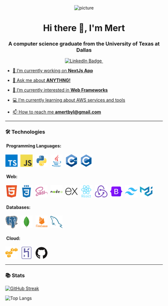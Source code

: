 <div align="center">
  <img src="https://media.giphy.com/media/jdPMeyv9rn0hZHh8n9/giphy.gif" alt="picture" width="150px" height="150px"/>
  <h1>Hi there 👋, I'm Mert</h1>
  <h3>A computer science graduate from the University of Texas at Dallas</h3>
</div>

<div id="badges" align="center"c>
  <a href="https://www.linkedin.com/in/mert-buyulu/">
    <img src="https://img.shields.io/badge/LinkedIn-blue?style=for-the-badge&logo=linkedin&logoColor=white" alt="LinkedIn Badge" height="23px"/>
  <img src="https://komarev.com/ghpvc/?username=MertBuyulu&style=flat-square&color=blue" alt="" height="23px"/>
</div>
  
- 🔭 I’m currently working on **NextJs App**

- 💬 Ask me about **ANYTHNG!**

- 🌱 I’m currently interested in **Web Frameworks**
  
- 💻 I’m currently learning about AWS services and tools

- 📫 How to reach me **amertbyl@gmail.com**

---
  
### :hammer_and_wrench: Technologies
   #### &nbsp;Programming Languages: 
   <div>
        <img src="https://github.com/devicons/devicon/blob/master/icons/typescript/typescript-original.svg" title="TypeScript" alt="TypeScript" width="40" height="40"/>&nbsp;
      <img src="https://github.com/devicons/devicon/blob/master/icons/javascript/javascript-original.svg" title="JavaScript" alt="JavaScript" width="40" height="40"/>&nbsp;
        <img src="https://github.com/devicons/devicon/blob/master/icons/python/python-original.svg" title="Python" alt="Python" width="40" height="40"/>&nbsp;
        <img src="https://github.com/devicons/devicon/blob/master/icons/java/java-original.svg" title="Java" alt="Java" width="40" height="40"/>&nbsp;
        <img src="https://github.com/devicons/devicon/blob/master/icons/cplusplus/cplusplus-original.svg" title="Cplusplus" alt="Cplusplus" width="40" height="40"/>&nbsp;
        <img src="https://github.com/devicons/devicon/blob/master/icons/c/c-original.svg" title="C" alt="C" width="40" height="40"/>&nbsp;
  </div>
  
   #### &nbsp;Web: 
  <div>
      <img src="https://github.com/devicons/devicon/blob/master/icons/html5/html5-original.svg" title="HTML5" alt="HTML" width="40" height="40"/>&nbsp;
      <img src="https://github.com/devicons/devicon/blob/master/icons/css3/css3-plain-wordmark.svg"  title="CSS3" alt="CSS" width="40" height="40"/>&nbsp;
      <img src="https://github.com/devicons/devicon/blob/master/icons/sass/sass-original.svg" title="Sass" alt="Sass" width="40" height="40"/>&nbsp;
      <img src="https://github.com/devicons/devicon/blob/master/icons/nodejs/nodejs-original-wordmark.svg" title="NodeJS" alt="NodeJS" width="40" height="40"/>&nbsp;
       <img src="https://github.com/devicons/devicon/blob/master/icons/express/express-original.svg" title="Express" alt="Express" width="40" height="40"/>&nbsp;
      <img src="https://github.com/devicons/devicon/blob/master/icons/react/react-original-wordmark.svg" title="React" alt="React" width="40" height="40"/>&nbsp;
      <img src="https://github.com/devicons/devicon/blob/master/icons/redux/redux-original.svg" title="Redux" alt="Redux" width="40" height="40"/>&nbsp;
      <img src="https://github.com/devicons/devicon/blob/master/icons/bootstrap/bootstrap-original.svg" title="Bootstrap" alt="Bootstrap" width="40" 
height="40"/>&nbsp;
    <img src="https://github.com/devicons/devicon/blob/master/icons/tailwindcss/tailwindcss-plain.svg" title="Tailwindcss" alt="Tailwindcss" width="40" 
height="40"/>&nbsp;
      <img src="https://github.com/devicons/devicon/blob/master/icons/materialui/materialui-original.svg" title="Material UI" alt="Material UI" width="40" height="40"/>&nbsp;
</div>
   
  #### &nbsp;Databases: 
<div>
   <img src="https://github.com/devicons/devicon/blob/master/icons/postgresql/postgresql-original.svg" title="PostgreSQL" alt="PostgreSQ" width="40" height="40"/>&nbsp;
   <img src="https://github.com/devicons/devicon/blob/master/icons/mongodb/mongodb-original.svg" title="MongoDB" alt="MongoDB" width="40" height="40"/>&nbsp;
   <img src="https://github.com/devicons/devicon/blob/master/icons/firebase/firebase-plain-wordmark.svg" title="FireBase" alt="FireBase" width="40" height="40"/>&nbsp;
   <img src="https://github.com/devicons/devicon/blob/master/icons/mysql/mysql-plain.svg" title="MySQL" alt="MySQL" width="40" height="40"/>&nbsp;    
</div>        
    
  #### &nbsp;Cloud: 
<div>
    <img src="https://github.com/devicons/devicon/blob/master/icons/amazonwebservices/amazonwebservices-original.svg" title="AWS" alt="AWS" width="40" height="40"/>&nbsp;
   <img src="https://github.com/devicons/devicon/blob/master/icons/heroku/heroku-original.svg" title="Heroku" alt="Heroku" width="40" height="40"/>&nbsp;
  <img src="https://github.com/devicons/devicon/blob/master/icons/github/github-original.svg" title="Github" alt="Github" width="40" height="40"/>&nbsp;
  
</div>
  
---

### :books: Stats
   [![GitHub Streak](http://github-readme-streak-stats.herokuapp.com?user=MertBuyulu&theme=nightowl)](https://git.io/streak-stats)
   
<!--    [![Anurag's GitHub stats](https://github-readme-stats.vercel.app/api?username=MertBuyulu&count_private=true&show_icons=true&theme=nightowl)](https://github.com/anuraghazra/github-readme-stats) -->
  
   ![Top Langs](https://github-readme-stats.vercel.app/api/top-langs/?username=MertBuyulu&layout=compact&theme=nightowl)


 
